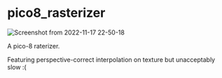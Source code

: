 # pico8_rasterizer

![Screenshot from 2022-11-17 22-50-18](https://user-images.githubusercontent.com/18184149/202478423-38ebf674-ed2e-4230-be25-53afce6ff107.png)



A pico-8 raterizer.

Featuring perspective-correct interpolation on texture but unacceptably slow :(
